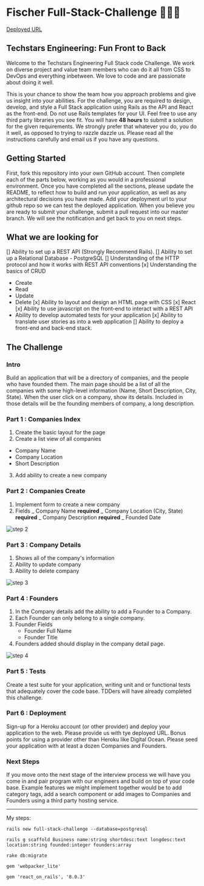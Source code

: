 # Fischer Full-Stack-Challenge 🍭🍬🍫

[Deployed URL]()

## Techstars Engineering: Fun Front to Back

Welcome to the Techstars Engineering Full Stack code Challenge. We work on diverse project and value team members who can do it all from CSS to DevOps and everything inbetween. We love to code and are passionate about doing it well.

This is your chance to show the team how you approach problems and give us insight into your abilities. For the challenge, you are required to design, develop, and style a Full Stack application using Rails as the API and React as the front-end. Do not use Rails templates for your UI. Feel free to use any third party libraries you see fit. You will have **48 hours** to submit a solution for the given requirements. We strongly prefer that whatever you do, you do it well, as opposed to trying to razzle dazzle us. Please read all the instructions carefully and email us if you have any questions.

## Getting Started

First, fork this repository into your own GitHub account. Then complete each of the parts below, working as you would in a professional environment. Once you have completed all the sections, please update the README, to reflect how to build and run your application, as well as any architectural decisions you have made. Add your deployment url to your github repo so we can test the deployed application. When you believe you are ready to submit your challenge, submit a pull request into our master branch. We will see the notification and get back to you on next steps.

## What we are looking for

[] Ability to set up a REST API (Strongly Recommend Rails).
[] Ability to set up a Relational Database - PostgreSQL
[] Understanding of the HTTP protocol and how it works with REST API conventions
[x] Understanding the basics of CRUD

- Create
- Read
- Update
- Delete
  [x] Ability to layout and design an HTML page with CSS
  [x] React
  [x] Ability to use javascript on the front-end to interact with a REST API
- Ability to develop automated tests for your application
  [x] Ability to translate user stories as into a web application
  [] Ability to deploy a front-end and back-end stack.

## The Challenge

### Intro

Build an application that will be a directory of companies, and the people who have founded them. The main page should be a list of all the companies with some high-level information (Name, Short Description, City, State). When the user click on a company, show its details. Included in those details will be the founding members of company, a long description.

### Part 1 : Companies Index

1. Create the basic layout for the page
2. Create a list view of all companies

- Company Name
- Company Location
- Short Description

3. Add ability to create a new company

### Part 2 : Companies Create

1. Implement form to create a new company
2. Fields
   _ Company Name **required**
   _ Company Location (City, State) **required**
   _ Company Description **required**
   _ Founded Date
   <br />

![step 2](Step_2.png)

### Part 3 : Company Details

1. Shows all of the company's information
2. Ability to update company
3. Ability to delete company
   <br />

![step 3](Step_3.png)

### Part 4 : Founders

1. In the Company details add the ability to add a Founder to a Company.
2. Each Founder can only belong to a single company.
3. Founder Fields
   - Founder Full Name
   - Founder Title
4. Founders added should display in the company detail page.
   <br />

![step 4](Step_4.png)

### Part 5 : Tests

Create a test suite for your application, writing unit and or functional tests that adequately cover the code base. TDDers will have already completed this challenge.

### Part 6 : Deployment

Sign-up for a Heroku account (or other provider) and deploy your application to the web. Please provide us with tye deployed URL. Bonus points for using a provider other than Heroku like Digital Ocean. Please seed your application with at least a dozen Companies and Founders.

### Next Steps

If you move onto the next stage of the interview process we will have you come in and pair program with our engineers and build on top of your code base. Example features we might implement together would be to add category tags, add a search component or add images to Companies and Founders using a third party hosting service.

---

My steps:

`rails new full-stack-challenge --database=postgresql`

`rails g scaffold Business name:string shortdesc:text longdesc:text location:string founded:integer founders:array`

`rake db:migrate`

`gem 'webpacker_lite'`

`gem 'react_on_rails', '8.0.3'`
